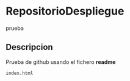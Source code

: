 # RepositorioDespliegue
prueba
## Descripcion
Prueba de github usando el fichero **readme**
```Console
index.html
```
